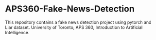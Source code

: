 # APS360-Fake-News-Detection
This repository contains a fake news detection project using pytorch and Liar dataset. University of Toronto, APS 360, Introduction to Artificial Intelligence. 
